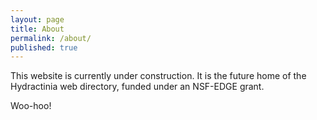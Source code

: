 ```yaml
---
layout: page
title: About
permalink: /about/
published: true
---
```


This website is currently under construction. It is the future home of the Hydractinia web directory, funded under an NSF-EDGE grant.

Woo-hoo!
